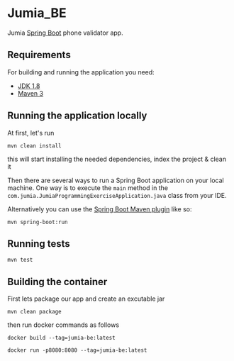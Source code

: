 # Jumia_BE

Jumia [Spring Boot](http://projects.spring.io/spring-boot/) phone validator app.

## Requirements

For building and running the application you need:

- [JDK 1.8](http://www.oracle.com/technetwork/java/javase/downloads/jdk8-downloads-2133151.html)
- [Maven 3](https://maven.apache.org)

## Running the application locally

At first, let's run 
```shell
mvn clean install 
```
this will start installing the needed dependencies, index the project & clean it

Then there are several ways to run a Spring Boot application on your local machine. One way is to execute the `main` method in the `com.jumia.JumiaProgrammingExerciseApplication.java` class from your IDE.

Alternatively you can use the [Spring Boot Maven plugin](https://docs.spring.io/spring-boot/docs/current/reference/html/build-tool-plugins-maven-plugin.html) like so:

```shell
mvn spring-boot:run
```
## Running tests
```shell
mvn test
```

## Building the container
First lets package our app and create an excutable jar
```shell
mvn clean package
```
then run docker commands as follows
```shell
docker build --tag=jumia-be:latest
```
```shell
docker run -p8080:8080 --tag=jumia-be:latest
```
